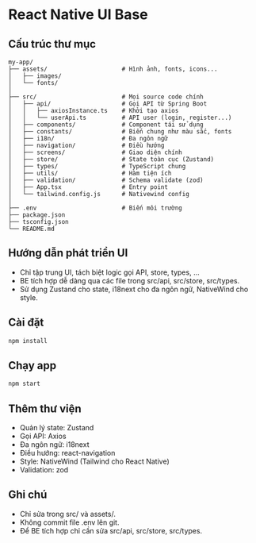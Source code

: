 # React Native UI Base

## Cấu trúc thư mục

```
my-app/
├── assets/                     # Hình ảnh, fonts, icons...
│   ├── images/
│   └── fonts/
│
├── src/                        # Mọi source code chính
│   ├── api/                    # Gọi API từ Spring Boot
│   │   ├── axiosInstance.ts    # Khởi tạo axios
│   │   └── userApi.ts          # API user (login, register...)
│   ├── components/             # Component tái sử dụng
│   ├── constants/              # Biến chung như màu sắc, fonts
│   ├── i18n/                   # Đa ngôn ngữ
│   ├── navigation/             # Điều hướng
│   ├── screens/                # Giao diện chính
│   ├── store/                  # State toàn cục (Zustand)
│   ├── types/                  # TypeScript chung
│   ├── utils/                  # Hàm tiện ích
│   ├── validation/             # Schema validate (zod)
│   ├── App.tsx                 # Entry point
│   └── tailwind.config.js      # Nativewind config
│
├── .env                        # Biến môi trường
├── package.json
├── tsconfig.json
└── README.md
```

## Hướng dẫn phát triển UI
- Chỉ tập trung UI, tách biệt logic gọi API, store, types, ...
- BE tích hợp dễ dàng qua các file trong src/api, src/store, src/types.
- Sử dụng Zustand cho state, i18next cho đa ngôn ngữ, NativeWind cho style.

## Cài đặt
```bash
npm install
```

## Chạy app
```bash
npm start
```

## Thêm thư viện
- Quản lý state: Zustand
- Gọi API: Axios
- Đa ngôn ngữ: i18next
- Điều hướng: react-navigation
- Style: NativeWind (Tailwind cho React Native)
- Validation: zod

## Ghi chú
- Chỉ sửa trong src/ và assets/.
- Không commit file .env lên git.
- Để BE tích hợp chỉ cần sửa src/api, src/store, src/types. 